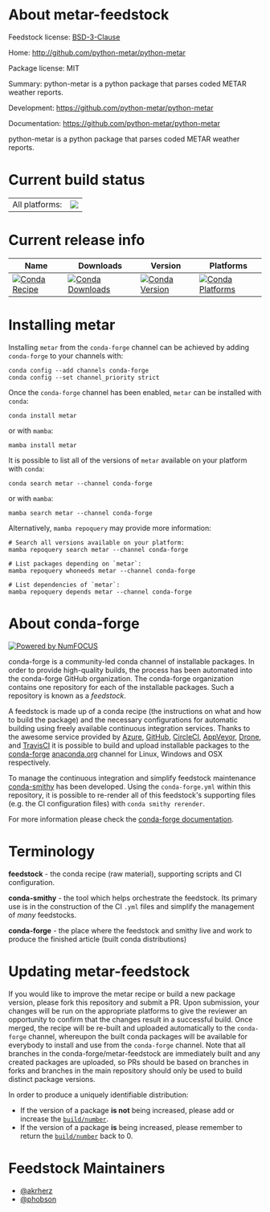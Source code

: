 About metar-feedstock
=====================

Feedstock license: [BSD-3-Clause](https://github.com/conda-forge/metar-feedstock/blob/main/LICENSE.txt)

Home: http://github.com/python-metar/python-metar

Package license: MIT

Summary: python-metar is a python package that parses coded METAR weather reports.


Development: https://github.com/python-metar/python-metar

Documentation: https://github.com/python-metar/python-metar

python-metar is a python package that parses coded METAR weather reports.


Current build status
====================


<table><tr><td>All platforms:</td>
    <td>
      <a href="https://dev.azure.com/conda-forge/feedstock-builds/_build/latest?definitionId=3089&branchName=main">
        <img src="https://dev.azure.com/conda-forge/feedstock-builds/_apis/build/status/metar-feedstock?branchName=main">
      </a>
    </td>
  </tr>
</table>

Current release info
====================

| Name | Downloads | Version | Platforms |
| --- | --- | --- | --- |
| [![Conda Recipe](https://img.shields.io/badge/recipe-metar-green.svg)](https://anaconda.org/conda-forge/metar) | [![Conda Downloads](https://img.shields.io/conda/dn/conda-forge/metar.svg)](https://anaconda.org/conda-forge/metar) | [![Conda Version](https://img.shields.io/conda/vn/conda-forge/metar.svg)](https://anaconda.org/conda-forge/metar) | [![Conda Platforms](https://img.shields.io/conda/pn/conda-forge/metar.svg)](https://anaconda.org/conda-forge/metar) |

Installing metar
================

Installing `metar` from the `conda-forge` channel can be achieved by adding `conda-forge` to your channels with:

```
conda config --add channels conda-forge
conda config --set channel_priority strict
```

Once the `conda-forge` channel has been enabled, `metar` can be installed with `conda`:

```
conda install metar
```

or with `mamba`:

```
mamba install metar
```

It is possible to list all of the versions of `metar` available on your platform with `conda`:

```
conda search metar --channel conda-forge
```

or with `mamba`:

```
mamba search metar --channel conda-forge
```

Alternatively, `mamba repoquery` may provide more information:

```
# Search all versions available on your platform:
mamba repoquery search metar --channel conda-forge

# List packages depending on `metar`:
mamba repoquery whoneeds metar --channel conda-forge

# List dependencies of `metar`:
mamba repoquery depends metar --channel conda-forge
```


About conda-forge
=================

[![Powered by
NumFOCUS](https://img.shields.io/badge/powered%20by-NumFOCUS-orange.svg?style=flat&colorA=E1523D&colorB=007D8A)](https://numfocus.org)

conda-forge is a community-led conda channel of installable packages.
In order to provide high-quality builds, the process has been automated into the
conda-forge GitHub organization. The conda-forge organization contains one repository
for each of the installable packages. Such a repository is known as a *feedstock*.

A feedstock is made up of a conda recipe (the instructions on what and how to build
the package) and the necessary configurations for automatic building using freely
available continuous integration services. Thanks to the awesome service provided by
[Azure](https://azure.microsoft.com/en-us/services/devops/), [GitHub](https://github.com/),
[CircleCI](https://circleci.com/), [AppVeyor](https://www.appveyor.com/),
[Drone](https://cloud.drone.io/welcome), and [TravisCI](https://travis-ci.com/)
it is possible to build and upload installable packages to the
[conda-forge](https://anaconda.org/conda-forge) [anaconda.org](https://anaconda.org/)
channel for Linux, Windows and OSX respectively.

To manage the continuous integration and simplify feedstock maintenance
[conda-smithy](https://github.com/conda-forge/conda-smithy) has been developed.
Using the ``conda-forge.yml`` within this repository, it is possible to re-render all of
this feedstock's supporting files (e.g. the CI configuration files) with ``conda smithy rerender``.

For more information please check the [conda-forge documentation](https://conda-forge.org/docs/).

Terminology
===========

**feedstock** - the conda recipe (raw material), supporting scripts and CI configuration.

**conda-smithy** - the tool which helps orchestrate the feedstock.
                   Its primary use is in the construction of the CI ``.yml`` files
                   and simplify the management of *many* feedstocks.

**conda-forge** - the place where the feedstock and smithy live and work to
                  produce the finished article (built conda distributions)


Updating metar-feedstock
========================

If you would like to improve the metar recipe or build a new
package version, please fork this repository and submit a PR. Upon submission,
your changes will be run on the appropriate platforms to give the reviewer an
opportunity to confirm that the changes result in a successful build. Once
merged, the recipe will be re-built and uploaded automatically to the
`conda-forge` channel, whereupon the built conda packages will be available for
everybody to install and use from the `conda-forge` channel.
Note that all branches in the conda-forge/metar-feedstock are
immediately built and any created packages are uploaded, so PRs should be based
on branches in forks and branches in the main repository should only be used to
build distinct package versions.

In order to produce a uniquely identifiable distribution:
 * If the version of a package **is not** being increased, please add or increase
   the [``build/number``](https://docs.conda.io/projects/conda-build/en/latest/resources/define-metadata.html#build-number-and-string).
 * If the version of a package **is** being increased, please remember to return
   the [``build/number``](https://docs.conda.io/projects/conda-build/en/latest/resources/define-metadata.html#build-number-and-string)
   back to 0.

Feedstock Maintainers
=====================

* [@akrherz](https://github.com/akrherz/)
* [@phobson](https://github.com/phobson/)

